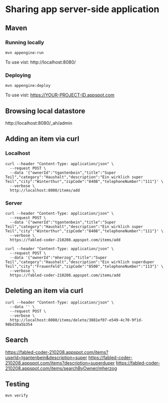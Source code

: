 Sharing app server-side application
============================

## Maven
### Running locally

`mvn appengine:run`

To use vist: http://localhost:8080/

### Deploying

`mvn appengine:deploy`

To use vist:  https://YOUR-PROJECT-ID.appspot.com

## Browsing local datastore
http://localhost:8080/_ah/admin

## Adding an item via curl
### Localhost
```
curl --header "Content-Type: application/json" \
  --request POST \
  --data '{"ownerId":"tgantenbein","title":"Super Teil","category":"Haushalt","description":"Ein wirklich super Teil","city":"Winterthur","zipCode":"8408","telephoneNumber":"111"}' \
  --verbose \
  http://localhost:8080/items/add
```

### Server
```
curl --header "Content-Type: application/json" \
  --request POST \
  --data '{"ownerId":"tgantenbein","title":"Super Teil","category":"Haushalt","description":"Ein wirklich super Teil","city":"Winterthur","zipCode":"8408","telephoneNumber":"111"}' \
  --verbose \
  https://fabled-coder-210208.appspot.com/items/add
```

```
curl --header "Content-Type: application/json" \
  --request POST \
  --data '{"ownerId":"mherzog","title":"Super Teil","category":"Haushalt","description":"Ein wirklich superduper Teil","city":"Frauenfeld","zipCode":"8500","telephoneNumber":"113"}' \
  --verbose \
  https://fabled-coder-210208.appspot.com/items/add
```
  
## Deleting an item via curl
```
curl --header "Content-Type: application/json" \
  --data '' \
  --request POST \
  --verbose \
  http://localhost:8080/items/delete/3081ef07-e549-4c70-9f1d-98bd30a5b354
```
  
## Search
https://fabled-coder-210208.appspot.com/items?userId=tgantenbein&description=super
https://fabled-coder-210208.appspot.com/items?description=superduper
https://fabled-coder-210208.appspot.com/items/searchByOwner/mherzog


## Testing

`mvn verify`

